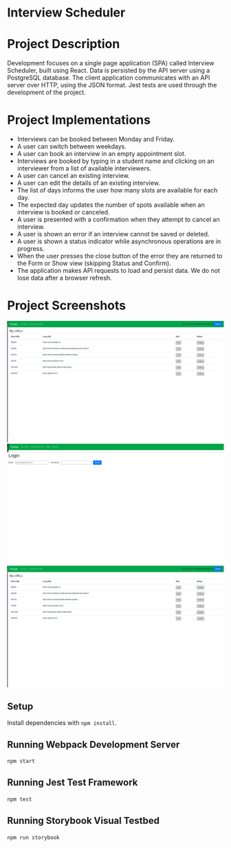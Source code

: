 # Interview Scheduler

# Project Description

Development focuses on a single page application (SPA) called Interview Scheduler, built using React. Data is persisted by the API server using a PostgreSQL database. The client application communicates with an API server over HTTP, using the JSON format. Jest tests are used through the development of the project.

# Project Implementations

* Interviews can be booked between Monday and Friday.
* A user can switch between weekdays.
* A user can book an interview in an empty appointment slot.
* Interviews are booked by typing in a student name and clicking on an interviewer from a list of available interviewers.
* A user can cancel an existing interview.
* A user can edit the details of an existing interview.
* The list of days informs the user how many slots are available for each day.
* The expected day updates the number of spots available when an interview is booked or canceled.
* A user is presented with a confirmation when they attempt to cancel an interview.
* A user is shown an error if an interview cannot be saved or deleted.
* A user is shown a status indicator while asynchronous operations are in progress.
* When the user presses the close button of the error they are returned to the Form or Show view (skipping Status and Confirm).
* The application makes API requests to load and persist data. We do not lose data after a browser refresh.

# Project Screenshots

!["Screenshot of "](https://github.com/ralphunrau/tinyapp/blob/master/docs/URLsPage.png?raw=true)
!["Screenshot of "](https://github.com/ralphunrau/tinyapp/blob/master/docs/loginPage.png?raw=true)
!["Screenshot of "](https://github.com/ralphunrau/tinyapp/blob/master/docs/URLsPage.png?raw=true)

## Setup

Install dependencies with `npm install`.

## Running Webpack Development Server

```sh
npm start
```

## Running Jest Test Framework

```sh
npm test
```

## Running Storybook Visual Testbed

```sh
npm run storybook
```
